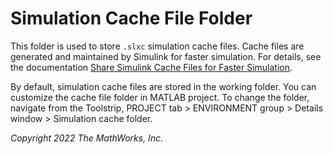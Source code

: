 # Simulation Cache File Folder

This folder is used to store `.slxc` simulation cache files.
Cache files are generated and maintained by Simulink
for faster simulation.
For details, see the documentation
[Share Simulink Cache Files for Faster Simulation][url1].

[url1]:https://www.mathworks.com/help/simulink/ug/reuse-simulation-builds-for-faster-simulations.html

By default, simulation cache files are stored in the working folder.
You can customize the cache file folder in MATLAB project.
To change the folder, navigate from the Toolstrip,
PROJECT tab > ENVIRONMENT group > Details window > Simulation cache folder.

*Copyright 2022 The MathWorks, Inc.*
